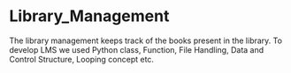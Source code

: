 # Library_Management
The library management  keeps track of the books present in the library. To develop LMS we used Python class, Function, File Handling, Data and Control Structure, Looping concept etc.
